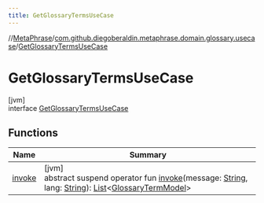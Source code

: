 ```yaml
---
title: GetGlossaryTermsUseCase
---
```

//[MetaPhrase](../../../index.html)/[com.github.diegoberaldin.metaphrase.domain.glossary.usecase](../index.html)/[GetGlossaryTermsUseCase](index.html)



# GetGlossaryTermsUseCase



[jvm]\
interface [GetGlossaryTermsUseCase](index.html)



## Functions


| Name | Summary |
|---|---|
| [invoke](invoke.html) | [jvm]<br>abstract suspend operator fun [invoke](invoke.html)(message: [String](https://kotlinlang.org/api/latest/jvm/stdlib/kotlin/-string/index.html), lang: [String](https://kotlinlang.org/api/latest/jvm/stdlib/kotlin/-string/index.html)): [List](https://kotlinlang.org/api/latest/jvm/stdlib/kotlin.collections/-list/index.html)&lt;[GlossaryTermModel](../../com.github.diegoberaldin.metaphrase.domain.glossary.data/-glossary-term-model/index.html)&gt; |

